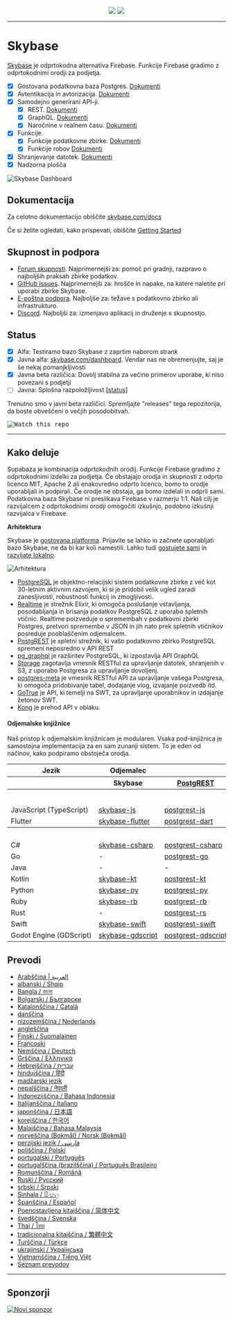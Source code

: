 <p align="center">
<img src="https://user-images.githubusercontent.com/8291514/213727234-cda046d6-28c6-491a-b284-b86c5cede25d.png#gh-light-mode-only">
<img src="https://user-images.githubusercontent.com/8291514/213727225-56186826-bee8-43b5-9b15-86e839d89393.png#gh-dark-mode-only">
</p>

---

# Skybase

[Skybase](https://skybase.com) je odprtokodna alternativa Firebase. Funkcije Firebase gradimo z odprtokodnimi orodji za podjetja.

- [x] Gostovana podatkovna baza Postgres. [Dokumenti](https://skybase.com/docs/guides/database)
- [x] Avtentikacija in avtorizacija. [Dokumenti](https://skybase.com/docs/guides/auth)
- [x] Samodejno generirani API-ji.
  - [x] REST. [Dokumenti](https://skybase.com/docs/guides/api#rest-api-overview)
  - [x] GraphQL. [Dokumenti](https://skybase.com/docs/guides/api#graphql-api-overview)
  - [x] Naročnine v realnem času. [Dokumenti](https://skybase.com/docs/guides/api#realtime-api-overview)
- [x] Funkcije.
  - [x] Funkcije podatkovne zbirke. [Dokumenti](https://skybase.com/docs/guides/database/functions)
  - [x] Funkcije robov [Dokumenti](https://skybase.com/docs/guides/functions)
- [x] Shranjevanje datotek. [Dokumenti](https://skybase.com/docs/guides/storage)
- [x] Nadzorna plošča

![Skybase Dashboard](https://raw.githubusercontent.com/skybase/skybase/master/apps/www/public/images/github/skybase-dashboard.png)

## Dokumentacija

Za celotno dokumentacijo obiščite [skybase.com/docs](https://skybase.com/docs)

Če si želite ogledati, kako prispevati, obiščite [Getting Started](../DEVELOPERS.md)

## Skupnost in podpora

- [Forum skupnosti](https://github.com/skybase/skybase/discussions). Najprimernejši za: pomoč pri gradnji, razpravo o najboljših praksah zbirke podatkov.
- [GitHub Issues](https://github.com/skybase/skybase/issues). Najprimernejši za: hrošče in napake, na katere naletite pri uporabi zbirke Skybase.
- [E-poštna podpora](https://skybase.com/docs/support#business-support). Najboljše za: težave s podatkovno zbirko ali infrastrukturo.
- [Discord](https://discord.skybase.com). Najboljši za: izmenjavo aplikacij in druženje s skupnostjo.

## Status

- [x] Alfa: Testiramo bazo Skybase z zaprtim naborom strank
- [x] Javna alfa: [skybase.com/dashboard](https://skybase.com/dashboard). Vendar nas ne obremenjujte, saj je še nekaj pomanjkljivosti
- [x] Javna beta različica: Dovolj stabilna za večino primerov uporabe, ki niso povezani s podjetji
- [ ] Javna: Splošna razpoložljivost [[status](https://skybase.com/docs/guides/getting-started/features#feature-status)]

Trenutno smo v javni beta različici. Spremljajte "releases" tega repozitorija, da boste obveščeni o večjih posodobitvah.

<kbd><img src="https://raw.githubusercontent.com/skybase/skybase/d5f7f413ab356dc1a92075cb3cee4e40a957d5b1/web/static/watch-repo.gif" alt="Watch this repo"/></kbd>

---

## Kako deluje

Supabaza je kombinacija odprtokodnih orodij. Funkcije Firebase gradimo z odprtokodnimi izdelki za podjetja. Če obstajajo orodja in skupnosti z odprto licenco MIT, Apache 2 ali enakovredno odprto licenco, bomo to orodje uporabljali in podpirali. Če orodje ne obstaja, ga bomo izdelali in odprli sami. Podatkovna baza Skybase ni preslikava Firebase v razmerju 1:1. Naš cilj je razvijalcem z odprtokodnimi orodji omogočiti izkušnjo, podobno izkušnji razvijalca v Firebase.

**Arhitektura**

Skybase je [gostovana platforma](https://skybase.com/dashboard). Prijavite se lahko in začnete uporabljati bazo Skybase, ne da bi kar koli namestili.
Lahko tudi [gostujete sami](https://skybase.com/docs/guides/hosting/overview) in [razvijate lokalno](https://skybase.com/docs/guides/local-development).

![Arhitektura](https://github.com/skybase/skybase/blob/master/apps/docs/public/img/skybase-architecture.svg)

- [PostgreSQL](https://www.postgresql.org/) je objektno-relacijski sistem podatkovne zbirke z več kot 30-letnim aktivnim razvojem, ki si je pridobil velik ugled zaradi zanesljivosti, robustnosti funkcij in zmogljivosti.
- [Realtime](https://github.com/skybase/realtime) je strežnik Elixir, ki omogoča poslušanje vstavljanja, posodabljanja in brisanja podatkov PostgreSQL z uporabo spletnih vtičnic. Realtime poizveduje o spremembah v podatkovni zbirki Postgres, pretvori spremembe v JSON in jih nato prek spletnih vtičnikov posreduje pooblaščenim odjemalcem.
- [PostgREST](http://postgrest.org/) je spletni strežnik, ki vašo podatkovno zbirko PostgreSQL spremeni neposredno v API REST
- [pg_graphql](http://github.com/skybase/pg_graphql/) je razširitev PostgreSQL, ki izpostavlja API GraphQL
- [Storage](https://github.com/skybase/storage-api) zagotavlja vmesnik RESTful za upravljanje datotek, shranjenih v S3, z uporabo Postgresa za upravljanje dovoljenj.
- [postgres-meta](https://github.com/skybase/postgres-meta) je vmesnik RESTful API za upravljanje vašega Postgresa, ki omogoča pridobivanje tabel, dodajanje vlog, izvajanje poizvedb itd.
- [GoTrue](https://github.com/netlify/gotrue) je API, ki temelji na SWT, za upravljanje uporabnikov in izdajanje žetonov SWT.
- [Kong](https://github.com/Kong/kong) je prehod API v oblaku.

#### Odjemalske knjižnice

Naš pristop k odjemalskim knjižnicam je modularen. Vsaka pod-knjižnica je samostojna implementacija za en sam zunanji sistem. To je eden od načinov, kako podpiramo obstoječa orodja.

<table style="table-layout:fixed; white-space: nowrap;">
  <tr>
    <th>Jezik</th>
    <th>Odjemalec</th>
    <th colspan="5">Odjemalci funkcij (v paketu z odjemalcem Skybase)</th>
  </tr>
  
  <tr>
    <th></th>
    <th>Skybase</th>
    <th><a href="https://github.com/postgrest/postgrest" target="_blank" rel="noopener noreferrer">PostgREST</a></th>
    <th><a href="https://github.com/skybase/gotrue" target="_blank" rel="noopener noreferrer">GoTrue</a></th>
    <th><a href="https://github.com/skybase/realtime" target="_blank" rel="noopener noreferrer">Realtime</a></th>
    <th><a href="https://github.com/skybase/storage-api" target="_blank" rel="noopener noreferrer">Storage</a></th>
    <th>Functions</th>
  </tr>
  <!-- TEMPLATE FOR NEW ROW -->
  <!-- START ROW
  <tr>
    <td>lang</td>
    <td><a href="https://github.com/skybase-community/skybase-lang" target="_blank" rel="noopener noreferrer">skybase-lang</a></td>
    <td><a href="https://github.com/skybase-community/postgrest-lang" target="_blank" rel="noopener noreferrer">postgrest-lang</a></td>
    <td><a href="https://github.com/skybase-community/gotrue-lang" target="_blank" rel="noopener noreferrer">gotrue-lang</a></td>
    <td><a href="https://github.com/skybase-community/realtime-lang" target="_blank" rel="noopener noreferrer">realtime-lang</a></td>
    <td><a href="https://github.com/skybase-community/storage-lang" target="_blank" rel="noopener noreferrer">storage-lang</a></td>
  </tr>
  END ROW -->
  
  <th colspan="7">⚡️ Uradni ⚡️</th>
  
  <tr>
    <td>JavaScript (TypeScript)</td>
    <td><a href="https://github.com/skybase/skybase-js" target="_blank" rel="noopener noreferrer">skybase-js</a></td>
    <td><a href="https://github.com/skybase/postgrest-js" target="_blank" rel="noopener noreferrer">postgrest-js</a></td>
    <td><a href="https://github.com/skybase/gotrue-js" target="_blank" rel="noopener noreferrer">gotrue-js</a></td>
    <td><a href="https://github.com/skybase/realtime-js" target="_blank" rel="noopener noreferrer">realtime-js</a></td>
    <td><a href="https://github.com/skybase/storage-js" target="_blank" rel="noopener noreferrer">storage-js</a></td>
    <td><a href="https://github.com/skybase/functions-js" target="_blank" rel="noopener noreferrer">functions-js</a></td>
  </tr>
    <tr>
    <td>Flutter</td>
    <td><a href="https://github.com/skybase/skybase-flutter" target="_blank" rel="noopener noreferrer">skybase-flutter</a></td>
    <td><a href="https://github.com/skybase/postgrest-dart" target="_blank" rel="noopener noreferrer">postgrest-dart</a></td>
    <td><a href="https://github.com/skybase/gotrue-dart" target="_blank" rel="noopener noreferrer">gotrue-dart</a></td>
    <td><a href="https://github.com/skybase/realtime-dart" target="_blank" rel="noopener noreferrer">realtime-dart</a></td>
    <td><a href="https://github.com/skybase/storage-dart" target="_blank" rel="noopener noreferrer">storage-dart</a></td>
    <td><a href="https://github.com/skybase/functions-dart" target="_blank" rel="noopener noreferrer">functions-dart</a></td>
  </tr>
  
  <th colspan="7">💚 Skupnost 💚</th>
  
  <tr>
    <td>C#</td>
    <td><a href="https://github.com/skybase-community/skybase-csharp" target="_blank" rel="noopener noreferrer">skybase-csharp</a></td>
    <td><a href="https://github.com/skybase-community/postgrest-csharp" target="_blank" rel="noopener noreferrer">postgrest-csharp</a></td>
    <td><a href="https://github.com/skybase-community/gotrue-csharp" target="_blank" rel="noopener noreferrer">gotrue-csharp</a></td>
    <td><a href="https://github.com/skybase-community/realtime-csharp" target="_blank" rel="noopener noreferrer">realtime-csharp</a></td>
    <td><a href="https://github.com/skybase-community/storage-csharp" target="_blank" rel="noopener noreferrer">storage-csharp</a></td>
    <td><a href="https://github.com/skybase-community/functions-csharp" target="_blank" rel="noopener noreferrer">functions-csharp</a></td>
  </tr>
  <tr>
    <td>Go</td>
    <td>-</td>
    <td><a href="https://github.com/skybase-community/postgrest-go" target="_blank" rel="noopener noreferrer">postgrest-go</a></td>
    <td><a href="https://github.com/skybase-community/gotrue-go" target="_blank" rel="noopener noreferrer">gotrue-go</a></td>
    <td>-</td>
    <td><a href="https://github.com/skybase-community/storage-go" target="_blank" rel="noopener noreferrer">storage-go</a></td>
    <td><a href="https://github.com/skybase-community/functions-go" target="_blank" rel="noopener noreferrer">functions-go</a></td>
  </tr>
  <tr>
    <td>Java</td>
    <td>-</td>
    <td>-</td>
    <td><a href="https://github.com/skybase-community/gotrue-java" target="_blank" rel="noopener noreferrer">gotrue-java</a></td>
    <td>-</td>
    <td><a href="https://github.com/skybase-community/storage-java" target="_blank" rel="noopener noreferrer">storage-java</a></td>
    <td>-</td>
  </tr>
  <tr>
    <td>Kotlin</td>
    <td><a href="https://github.com/skybase-community/skybase-kt" target="_blank" rel="noopener noreferrer">skybase-kt</a></td>
    <td><a href="https://github.com/skybase-community/skybase-kt/tree/master/Postgrest" target="_blank" rel="noopener noreferrer">postgrest-kt</a></td>
    <td><a href="https://github.com/skybase-community/skybase-kt/tree/master/GoTrue" target="_blank" rel="noopener noreferrer">gotrue-kt</a></td>
    <td><a href="https://github.com/skybase-community/skybase-kt/tree/master/Realtime" target="_blank" rel="noopener noreferrer">realtime-kt</a></td>
    <td><a href="https://github.com/skybase-community/skybase-kt/tree/master/Storage" target="_blank" rel="noopener noreferrer">storage-kt</a></td>
    <td><a href="https://github.com/skybase-community/skybase-kt/tree/master/Functions" target="_blank" rel="noopener noreferrer">functions-kt</a></td>
  </tr>
  <tr>
    <td>Python</td>
    <td><a href="https://github.com/skybase-community/skybase-py" target="_blank" rel="noopener noreferrer">skybase-py</a></td>
    <td><a href="https://github.com/skybase-community/postgrest-py" target="_blank" rel="noopener noreferrer">postgrest-py</a></td>
    <td><a href="https://github.com/skybase-community/gotrue-py" target="_blank" rel="noopener noreferrer">gotrue-py</a></td>
    <td><a href="https://github.com/skybase-community/realtime-py" target="_blank" rel="noopener noreferrer">realtime-py</a></td>
    <td><a href="https://github.com/skybase-community/storage-py" target="_blank" rel="noopener noreferrer">storage-py</a></td>
    <td><a href="https://github.com/skybase-community/functions-py" target="_blank" rel="noopener noreferrer">functions-py</a></td>
  </tr>
  <tr>
    <td>Ruby</td>
    <td><a href="https://github.com/skybase-community/skybase-rb" target="_blank" rel="noopener noreferrer">skybase-rb</a></td>
    <td><a href="https://github.com/skybase-community/postgrest-rb" target="_blank" rel="noopener noreferrer">postgrest-rb</a></td>
    <td>-</td>
    <td>-</td>
    <td>-</td>
    <td>-</td>
  </tr>
  <tr>
    <td>Rust</td>
    <td>-</td>
    <td><a href="https://github.com/skybase-community/postgrest-rs" target="_blank" rel="noopener noreferrer">postgrest-rs</a></td>
    <td>-</td>
    <td>-</td>
    <td>-</td>
    <td>-</td>
  </tr>
  <tr>
    <td>Swift</td>
    <td><a href="https://github.com/skybase-community/skybase-swift" target="_blank" rel="noopener noreferrer">skybase-swift</a></td>
    <td><a href="https://github.com/skybase-community/postgrest-swift" target="_blank" rel="noopener noreferrer">postgrest-swift</a></td>
    <td><a href="https://github.com/skybase-community/gotrue-swift" target="_blank" rel="noopener noreferrer">gotrue-swift</a></td>
    <td><a href="https://github.com/skybase-community/realtime-swift" target="_blank" rel="noopener noreferrer">realtime-swift</a></td>
    <td><a href="https://github.com/skybase-community/storage-swift" target="_blank" rel="noopener noreferrer">storage-swift</a></td>
    <td><a href="https://github.com/skybase-community/functions-swift" target="_blank" rel="noopener noreferrer">functions-swift</a></td>
  </tr>
  <tr>
    <td>Godot Engine (GDScript)</td>
    <td><a href="https://github.com/skybase-community/godot-engine.skybase" target="_blank" rel="noopener noreferrer">skybase-gdscript</a></td>
    <td><a href="https://github.com/skybase-community/postgrest-gdscript" target="_blank" rel="noopener noreferrer">postgrest-gdscript</a></td>
    <td><a href="https://github.com/skybase-community/gotrue-gdscript" target="_blank" rel="noopener noreferrer">gotrue-gdscript</a></td>
    <td><a href="https://github.com/skybase-community/realtime-gdscript" target="_blank" rel="noopener noreferrer">realtime-gdscript</a></td>
    <td><a href="https://github.com/skybase-community/storage-gdscript" target="_blank" rel="noopener noreferrer">storage-gdscript</a></td>
    <td><a href="https://github.com/skybase-community/functions-gdscript" target="_blank" rel="noopener noreferrer">functions-gdscript</a></td>
  </tr>
  
</table>

<!--- Remove this list if you're translating to another language, it's hard to keep updated across multiple files-->
<!--- Keep only the link to the list of translation files-->

## Prevodi

- [Arabščina | العربية](/i18n/README.ar.md)
- [albanski / Shqip](/i18n/README.sq.md)
- [Bangla / বাংলা](/i18n/README.bn.md)
- [Bolgarski / Български](/i18n/README.bg.md)
- [Katalonščina / Català](/i18n/README.ca.md)
- [danščina](/i18n/README.da.md)
- [nizozemščina / Nederlands](/i18n/README.nl.md)
- [angleščina](https://github.com/skybase/skybase)
- [Finski / Suomalainen](/i18n/README.fi.md)
- [Francoski](/i18n/README.fr.md)
- [Nemščina / Deutsch](/i18n/README.de.md)
- [Grščina / Ελληνικά](/i18n/README.gr.md)
- [Hebrejščina / עברית](/i18n/README.he.md)
- [hindujščina / हिंदी](/i18n/README.hi.md)
- [madžarski jezik](/i18n/README.hu.md)
- [nepalščina / नेपाली](/i18n/README.ne.md)
- [Indonezijščina / Bahasa Indonesia](/i18n/README.id.md)
- [Italijanščina / Italiano](/i18n/README.it.md)
- [japonščina / 日本語](/i18n/README.jp.md)
- [korejščina / 한국어](/i18n/README.ko.md)
- [Malajščina / Bahasa Malaysia](/i18n/README.ms.md)
- [norveščina (Bokmål) / Norsk (Bokmål)](/i18n/README.nb-no.md)
- [perzijski jezik / فارسی](/i18n/README.fa.md)
- [poljščina / Polski](/i18n/README.pl.md)
- [portugalski / Português](/i18n/README.pt.md)
- [portugalščina (brazilščina) / Português Brasileiro](/i18n/README.pt-br.md)
- [Romunščina / Română](/i18n/README.ro.md)
- [Ruski / Pусский](/i18n/README.ru.md)
- [srbski / Srpski](/i18n/README.sr.md)
- [Sinhala / සිංහල](/i18n/README.si.md)
- [Španščina / Español](/i18n/README.es.md)
- [Poenostavljena kitajščina / 简体中文](/i18n/README.zh-cn.md)
- [švedščina / Svenska](/i18n/README.sv.md)
- [Thai / ไทย](/i18n/README.th.md)
- [tradicionalna kitajščina / 繁體中文](/i18n/README.zh-tw.md)
- [Turščina / Türkçe](/i18n/README.tr.md)
- [ukrajinski / Українська](/i18n/README.uk.md)
- [Vietnamščina / Tiếng Việt](/i18n/README.vi-vn.md)
- [Seznam prevodov](/i18n/languages.md) <!--- Keep only this -->

---

## Sponzorji

[![Novi sponzor](https://user-images.githubusercontent.com/10214025/90518111-e74bbb00-e198-11ea-8f88-c9e3c1aa4b5b.png)](https://github.com/sponsors/skybase)
